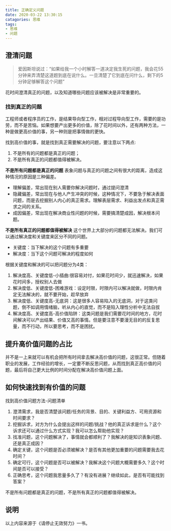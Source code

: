 ```yaml
---
title: 正确定义问题
date: 2020-03-22 13:30:15
catagories: 思维
tags:
- 思维
- 问题
---
```

## 澄清问题
>爱因斯坦说过：“如果给我一个小时解答一道决定我生死的问题，我会花55分钟来弄清楚这道题到底在说什么。一旦清楚了它到底在问什么，剩下的5分钟足够解答这个问题”

花时间澄清真正的问题，以及知道哪些问题应该被解决是非常重要的。

### 找到真正的问题
工程师或者程序员的工作，是结果导向型工作，相对过程导向型工作，需要的是功劳，而不是苦恼。如果想要产出更多的价值，除了花时间以外，还有两种方法，一种是做更高价值的事，另一种则是把事情做的更快。

找到高价值的事，就是找到真正需要解决的问题，要注意以下两点:
1. 不是所有的问题都是真正的问题；
2. 不是所有真正的问题都值得被解决。

**不是所有问题都是真正的问题**
表象问题与真正的问题之间有很大的距离，造成这种情况的原因是三种偏差。

* 理解偏差，常出现在别人需要你解决问题时，通过提问澄清
* 隐藏偏差，常出现在与他人产生冲突的时候，这种情况下，不要急于解决表面问题，而是去挖掘别人内心的真正需求。理解表层需求、利益出发点和真正需求之间的关系。
* 成因偏差，常出现在解决商业性问题的时候，需要搞清楚成因，解决根本问题。

**不是所有真正的问题都值得被解决**
这个世界上大部分的问题都无法解决。我们可以通过解决度和关键度来区分不同的问题。

* 关键度：当下解决的这个问题有多重要
* 解决度：当下这个问题可解决的程度如何

根据关键度和解决的可以把问题分为4类：
1. 解决度高、关键度低-小插曲:很容易对付，如果花时间少，就迅速解决，如果花时间多，授权别人去做
2. 解决度低、关键度低-困难游戏：设定时限，时限内可以解决就做，时限内肯定无法解决的，就不要开始，趁早放弃
3. 解决度低、关键度高-无底洞：这是很多人容易陷入的无底洞，对于这类问题，倒不如调用情绪脑，听从内心的直觉，而不是陷入理性分析中无法自拔
4. 解决度高、关键度高-高价值陷阱：这类问题是我们需要花时间的地方，花时间解决可以产出结果、价值又高的事情。但是要注意不要漫无目的的反复思量，而不行动，所以要思考，而不是困扰。

## 提升高价值问题的占比
并不是一上来就可以有机会把所有时间拿去解决高价值的问题，这很正常。但随着职业的发展，工作经验的增长，一定要不断反思问题，从而找到真正高价值的问题，最后将自己更大比例的时间分配在解决高价值问题上面。

## 如何快速找到有价值的问题
找到高价值问题方法-问题清单
1. 澄清需求，我是否清楚该问题/任务的背景、目的、关键利益方、可用资源和时间要求？
2. 挖掘诉求，对方为什么会提出这样的问题/挑战？他的真正诉求是什么？这个诉求还可以通过什么方式实现？我可以怎么帮助他实现？
3. 找准问题，这个问题解决了，事情就会都顺利了？我解决的是知识表象问题、还是真正成因？
4. 确定关键，这个问题是否必须被解决？是否有其他更加重要的问题需要我去花时间？
5. 确定可行，这个问题是否可以被解决？我解决这个问题大概需要多久？这个时间是否可以接受？
6. 正确思考，这个问题我思量多久了？有没有进展？继续如此，是否有可能找到答案？

不是所有问题都是真正的问题，不是所有真正的问题都值得被解决。
## 说明
以上内容来源于《请停止无效努力》一书。
